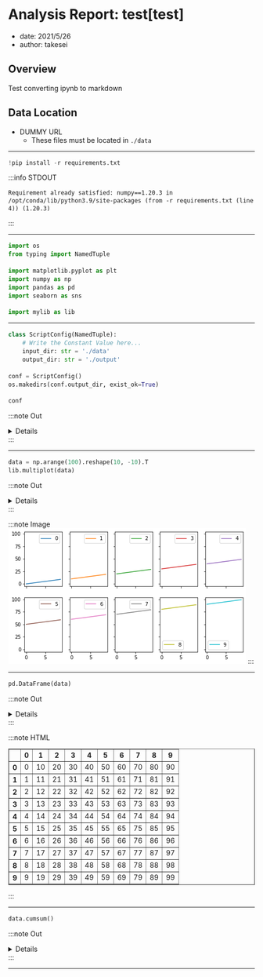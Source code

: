 # Analysis Report: test[test]
- date: 2021/5/26
- author: takesei

## Overview
Test converting ipynb to markdown

## Data Location
- DUMMY URL
  - These files must be located in `./data`

---
```python
!pip install -r requirements.txt
```



:::info STDOUT
```text
Requirement already satisfied: numpy==1.20.3 in /opt/conda/lib/python3.9/site-packages (from -r requirements.txt (line 4)) (1.20.3)

```
:::







---
```python
import os
from typing import NamedTuple

import matplotlib.pyplot as plt
import numpy as np
import pandas as pd
import seaborn as sns

import mylib as lib
```







---
```python
class ScriptConfig(NamedTuple):
    # Write the Constant Value here...
    input_dir: str = './data'
    output_dir: str = './output'

conf = ScriptConfig()
os.makedirs(conf.output_dir, exist_ok=True)

conf
```





:::note Out
<details>
<summary>Details</summary>
<span class='token-line'>
ScriptConfig(input_dir='./data', output_dir='./output')
</span>
</details>
:::





---
```python
data = np.arange(100).reshape(10, -10).T
lib.multiplot(data)
```





:::note Out
<details>
<summary>Details</summary>
<span class='token-line'>
&lt;Figure size 576x324 with 10 Axes&gt;
</span>
</details>
:::





:::note Image
![fig/4-0.png](fig/4-0.png)
:::



---
```python
pd.DataFrame(data)
```





:::note Out
<details>
<summary>Details</summary>
<span class='token-line'>
   0   1   2   3   4   5   6   7   8   9
0  0  10  20  30  40  50  60  70  80  90
1  1  11  21  31  41  51  61  71  81  91
2  2  12  22  32  42  52  62  72  82  92
3  3  13  23  33  43  53  63  73  83  93
4  4  14  24  34  44  54  64  74  84  94
5  5  15  25  35  45  55  65  75  85  95
6  6  16  26  36  46  56  66  76  86  96
7  7  17  27  37  47  57  67  77  87  97
8  8  18  28  38  48  58  68  78  88  98
9  9  19  29  39  49  59  69  79  89  99
</span>
</details>
:::





:::note HTML
<div><table border="1" className="dataframe">  <thead>    <tr style={{textAlign:"right"}}>      <th></th>      <th>0</th>      <th>1</th>      <th>2</th>      <th>3</th>      <th>4</th>      <th>5</th>      <th>6</th>      <th>7</th>      <th>8</th>      <th>9</th>    </tr>  </thead>  <tbody>    <tr>      <th>0</th>      <td>0</td>      <td>10</td>      <td>20</td>      <td>30</td>      <td>40</td>      <td>50</td>      <td>60</td>      <td>70</td>      <td>80</td>      <td>90</td>    </tr>    <tr>      <th>1</th>      <td>1</td>      <td>11</td>      <td>21</td>      <td>31</td>      <td>41</td>      <td>51</td>      <td>61</td>      <td>71</td>      <td>81</td>      <td>91</td>    </tr>    <tr>      <th>2</th>      <td>2</td>      <td>12</td>      <td>22</td>      <td>32</td>      <td>42</td>      <td>52</td>      <td>62</td>      <td>72</td>      <td>82</td>      <td>92</td>    </tr>    <tr>      <th>3</th>      <td>3</td>      <td>13</td>      <td>23</td>      <td>33</td>      <td>43</td>      <td>53</td>      <td>63</td>      <td>73</td>      <td>83</td>      <td>93</td>    </tr>    <tr>      <th>4</th>      <td>4</td>      <td>14</td>      <td>24</td>      <td>34</td>      <td>44</td>      <td>54</td>      <td>64</td>      <td>74</td>      <td>84</td>      <td>94</td>    </tr>    <tr>      <th>5</th>      <td>5</td>      <td>15</td>      <td>25</td>      <td>35</td>      <td>45</td>      <td>55</td>      <td>65</td>      <td>75</td>      <td>85</td>      <td>95</td>    </tr>    <tr>      <th>6</th>      <td>6</td>      <td>16</td>      <td>26</td>      <td>36</td>      <td>46</td>      <td>56</td>      <td>66</td>      <td>76</td>      <td>86</td>      <td>96</td>    </tr>    <tr>      <th>7</th>      <td>7</td>      <td>17</td>      <td>27</td>      <td>37</td>      <td>47</td>      <td>57</td>      <td>67</td>      <td>77</td>      <td>87</td>      <td>97</td>    </tr>    <tr>      <th>8</th>      <td>8</td>      <td>18</td>      <td>28</td>      <td>38</td>      <td>48</td>      <td>58</td>      <td>68</td>      <td>78</td>      <td>88</td>      <td>98</td>    </tr>    <tr>      <th>9</th>      <td>9</td>      <td>19</td>      <td>29</td>      <td>39</td>      <td>49</td>      <td>59</td>      <td>69</td>      <td>79</td>      <td>89</td>      <td>99</td>    </tr>  </tbody></table></div>
:::



---
```python
data.cumsum()
```





:::note Out
<details>
<summary>Details</summary>
<span class='token-line'>
array([   0,   10,   30,   60,  100,  150,  210,  280,  360,  450,  451,
        462,  483,  514,  555,  606,  667,  738,  819,  910,  912,  924,
        946,  978, 1020, 1072, 1134, 1206, 1288, 1380, 1383, 1396, 1419,
       1452, 1495, 1548, 1611, 1684, 1767, 1860, 1864, 1878, 1902, 1936,
       1980, 2034, 2098, 2172, 2256, 2350, 2355, 2370, 2395, 2430, 2475,
       2530, 2595, 2670, 2755, 2850, 2856, 2872, 2898, 2934, 2980, 3036,
       3102, 3178, 3264, 3360, 3367, 3384, 3411, 3448, 3495, 3552, 3619,
       3696, 3783, 3880, 3888, 3906, 3934, 3972, 4020, 4078, 4146, 4224,
       4312, 4410, 4419, 4438, 4467, 4506, 4555, 4614, 4683, 4762, 4851,
       4950])
</span>
</details>
:::





---